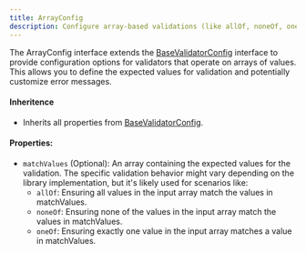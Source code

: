 ```yaml
---
title: ArrayConfig
description: Configure array-based validations (like allOf, noneOf, oneOf), specifying expected values and potentially customizing error messages. 
---
```

The ArrayConfig interface extends the [BaseValidatorConfig](/api-reference/base-validator-config) interface to provide configuration options for validators that operate on arrays of values.  This allows you to define the expected values for validation and potentially customize error messages.
#### Inheritence
* Inherits all properties from [BaseValidatorConfig](/api-reference/base-validator-config).
#### Properties:
* `matchValues` (Optional): An array containing the expected values for the validation. The specific validation behavior might vary depending on the library implementation, but it's likely used for scenarios like:
    * `allOf`: Ensuring all values in the input array match the values in matchValues.
    * `noneOf`: Ensuring none of the values in the input array match the values in matchValues.
    * `oneOf`: Ensuring exactly one value in the input array matches a value in matchValues.
  
